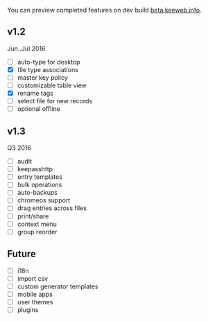 You can preview completed features on dev build [beta.keeweb.info](https://beta.keeweb.info).
## v1.2
Jun..Jul 2016
- [ ] auto-type for desktop
- [x] file type associations
- [ ] master key policy
- [ ] customizable table view
- [x] rename tags
- [ ] select file for new records
- [ ] optional offline

## v1.3
Q3 2016
- [ ] audit
- [ ] keepasshttp
- [ ] entry templates
- [ ] bulk operations
- [ ] auto-backups
- [ ] chromeos support
- [ ] drag entries across files
- [ ] print/share
- [ ] context menu
- [ ] group reorder

## Future
- [ ] i18n
- [ ] import csv
- [ ] custom generator templates
- [ ] mobile apps
- [ ] user themes
- [ ] plugins